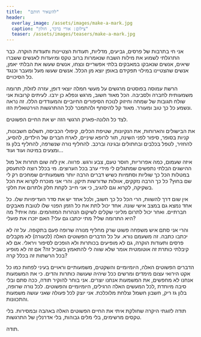 ```yaml
---
title:  "להשאיר חותם"
header:
  overlay_image: /assets/images/make-a-mark.jpg
  caption: "צילום: אורי ברכר, חולון"
  teaser: /assets/images/teasers/make-a-mark.jpg
---
```


אני חי בתרבות של פרסים, גביעים, מדליות, תעודות הצטיינות ותעודות הוקרה.<!--more-->
כבר התרגלתי לשמוע את מילות השבח שנאמרות ברוב טקס ומיועדות לאנשים ששברו שיאים,
אנשים שנאבקו במאבקים בלתי אפשריים ונצחו, אנשים שעשו את הבלתי יאמן,
אנשים שהצטיינו במילוי תפקידם באופן יוצא מן הכלל. אנשים שעשו מעל ומעבר וכנגד כל הסיכויים.

הרשת עמוסה בפוסטים מרגשים על מעשי חמלה יוצאי דופן, עזרה לזולת,
תרומה משמעותית לחברה ולסביבה. הכל מאוד חשוב, מרגש ונפלא כן ירבו.
לעיתים קרובות אני שולח תגובות של שמחה וחיזוק לנוכח הסיפורים החיוביים והמעודדים הללו.
זה נראה ונשמע כל כך טוב ומעורר. מאוד קל להיסחף ולהתמכר לכל ההתרגשות הוירטואלית הזו.

לצד כל הלונה-פארק הרגשי הזה יש את החיים הפשוטים.

את הבישולים והארוחות, את הנקיונות, שטיפת הכלים,
קיפולי הכביסה, תשלום חשבונות, קניות בסופר, סיפור לפני השינה, תור לרופא שיניים,
לארח חברים של הילדים, להסיע, להחזיר, לטפל בכלבים ובחתולים ובגינה וברכב.
להחליף נורה שנשרפה, להחליף בלון גז ומצעים במיטה ועוד ועוד…

איזה שעמום, כמה אפרוריות, חוסר טעם, צבע ורגש. פרווה.
אין לזה שום תחרות אל מול ההישגים הבלתי
נתפשים שמתגלים לי מידי ערב בכל הערוצים. מי בכלל רוצה להתעסק במטלות
הכל כך שוליות וסתמיות כשיש דברים הרבה יותר משמעותיים שמחכים רק לי שם בחוץ?
כל כך הרבה נזקקים, אוולות שדורשות תיקון. והרי אני מוכרח לקרוא את הכל בשקיקה,
לקרוא וגם להגיב, כי אני חייב לקחת חלק ולתרום את חלקי.

אין שום דרך להשוות, הרי הכל כל כך חשוב, ולכל אחד יש את סדר העדיפויות שלו.
כל אחד נמצא גם במצב אישי שונה.
אחד יכול לתת את כל הזמן הפנוי שלו לטובת מאבקים חברתיים. ואחר יכול לתרום
מליוני שקלים לשיקום הנהרות המזוהמים.
ומה איתי? מה היא התרומה שלי?
מתי יכתבו גם עלי?
האם יזכרו את פועלי?

והרי אני סתם איש משפחה פשוט שרק מחליף מנורה שרופה פעם בתקופה. על זה לא יכתבו כתבה. זה משעמם נורא.
על כל הדברים הפשוטים האלה (לכעורה) לא מקבלים פרסים ותעודות הוקרה,
גם לא מופיעים בכותרות ולא הופכים לסיפור ויראלי.
אם לא קיבלתי כותרת זה אוטומטית אומר שלא שווה לי להתאמץ בשביל זה?
אם זה לא מופיע בכל הרשתות זה בכלל קרה?

הדברים הפשוטים האלה, היומיומיים והשקטים, משמעותיים וראויים בעיני
לפחות כמו כל אקט הירואי עצום מימדים ומרשים ככל שיהיה שעושה כותרות והדים.
כי את המשמעות אנחנו לא מחפשים, את המשמעות אנחנו יוצרים.
אני בוחר להוקיר תודה, ככה סתם ובלי סיבה מיוחדת ,לכל המעשים האלה הרגילים, היומיומיים והפשוטים.
לכל נורה שרופה, בלון גז ריק, חשבון חשמל וצלחת מלוכלכת.
אני יוצק לכל פעולה שאני עושה משמעות והתכוונות.

תודה לזוגתי היקרה שחולקת איתי את החיים הפשוטים האלה באהבה ובמסירות.
בלי טקסים מרשימים, בלי מלים גבוהות, בלי אדרנלין של התרגשות.

תודה.
